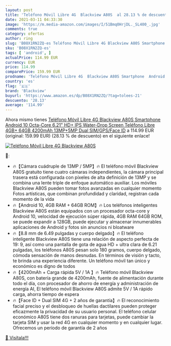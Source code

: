 ```yaml
---
layout: post
title: 'Teléfono Móvil Libre 4G  Blackview A80S  al 28.13 % de descuento'
date: 2021-03-11 04:33:30
image: 'https://m.media-amazon.com/images/I/51Bmq0HrjDL._SL400_.jpg'
comments: true
category: ofertas
author: ring
slug: 'B08X1RN2ZQ-es Teléfono Móvil Libre 4G Blackview A80S Smartphone Android...'
sku: 'B08X1RN2ZQ-es'
tags: [ 'android', ]
actualPrice: 114.99 EUR
currency: EUR
price: 114.99
comparePrice: 159.99 EUR
prodname: 'Teléfono Móvil Libre 4G  Blackview A80S Smartphone  Android 10 Octa-Core  6.21" HD+ IPS Water-Drop Screen Teléfono Libre  4GB+ 64GB  4200mAh  13MP+5MP  Dual SIM/GPS/Face ID'
country: 'es'
flag: '🇪🇸'
brand: 'Blackview'
buyurl: 'https://www.amazon.es/dp/B08X1RN2ZQ/?tag=tolees-21'
descuento: '28.13'
average: '114.99'
---
```


Ahora mismo tienes [Teléfono Móvil Libre 4G  Blackview A80S Smartphone  Android 10 Octa-Core  6.21" HD+ IPS Water-Drop Screen Teléfono Libre  4GB+ 64GB  4200mAh  13MP+5MP  Dual SIM/GPS/Face ID](https://www.amazon.es/dp/B08X1RN2ZQ/?tag=tolees-21) a 114.99 EUR (original: 159.99 EUR) (28.13 %  de descuento) en el siguiente enlace!

[![Teléfono Móvil Libre 4G  Blackview A80S ](https://m.media-amazon.com/images/I/51Bmq0HrjDL._SL400_.jpg)](https://www.amazon.es/dp/B08X1RN2ZQ/?tag=tolees-21)

🔎:

- 🔥【Cámara cuádruple de 13MP / 5MP】🔥 El teléfono móvil Blackview A80S gratuito tiene cuatro cámaras independientes, la cámara principal trasera está configurada con píxeles de alta definición de 13MP y se combina una lente triple de enfoque automático auxiliar. Los móviles Blackview A80S pueden tomar fotos avanzadas en cualquier momento Fotos artísticas, que combinan profundidad y claridad, registran cada momento de la vida
- 🔥【Android 10, 4GB RAM + 64GB ROM】🔥 Los teléfonos inteligentes Blackview A80S están equipados con un procesador octa-core y Android 10, velocidad de ejecución súper rápida, 4GB RAM 64GB ROM, se puede expandir a 128GB, puede ejecutar y almacenar innumerables aplicaciones de Android y fotos sin anuncios ni bloatware
- 🔥【8.8 mm de 6.49 pulgadas y cuerpo delgado】🔥 El teléfono inteligente Blackview A80S tiene una relación de aspecto perfecta de 19: 9, así como una pantalla de gota de agua HD + ultra clara de 6.21 pulgadas, los teléfonos A80S pesan solo 180 gramos, cuerpo delgado, cómoda sensación de manos desnudas. En términos de visión y tacto, te brinda una experiencia diferente. Un teléfono móvil tan único y económico es digno de todos
- 🔥【4200mAh + Carga rápida 5V / 1A 】🔥 Teléfono móvil Blackview A80S, con batería grande de 4200mAh, fuente de alimentación durante todo el día, con procesador de ahorro de energía y administración de energía AI, El teléfono móvil Blackview A80S admite 5V / 1A rápido carga, ahorra tiempo de espera
- 🔥【Face ID + Dual SIM 4G + 2 años de garantía】🔥 El reconocimiento facial preciso y el desbloqueo de huellas dactilares pueden proteger eficazmente la privacidad de su usuario personal. El teléfono celular económico A80S tiene dos ranuras para tarjetas, puede cambiar la tarjeta SIM y usar la red 4G en cualquier momento y en cualquier lugar. Ofrecemos un período de garantía de 2 años

[🛒 Visítala!!!](https://www.amazon.es/dp/B08X1RN2ZQ/?tag=tolees-21)
